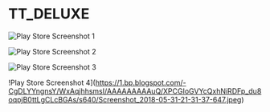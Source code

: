 # TT_DELUXE

![Play Store Screenshot 1](https://2.bp.blogspot.com/-AEPnUnXrBB0/WxAqzo2ds7I/AAAAAAAAAuo/hocYWagICkMnIMCrY-jbYAh-UK1tMztngCLcBGAs/s640/Screenshot_2018-05-31-21-31-53-364.jpeg)

![Play Store Screenshot 2](https://3.bp.blogspot.com/-yUCNafpQdGQ/WxAqsTT5YMI/AAAAAAAAAuU/FWn8SRTjYMEiHTJFSjzod-UFkY_6UWd3QCLcBGAs/s640/Screenshot_2018-05-31-21-31-57-751.jpeg)

![Play Store Screenshot 3](https://2.bp.blogspot.com/-wP7gso7el3A/WxAqtjOG8TI/AAAAAAAAAuc/RkVAg4B9_VMuf3Bf3ciSw1XGBuQhCGEwgCLcBGAs/s640/Screenshot_2018-05-31-21-32-02-600.jpeg)

!Play Store Screenshot 4](https://1.bp.blogspot.com/-CgDLYYngnsY/WxAqjhhsmsI/AAAAAAAAAuQ/XPCGIoGVYcQxhNiRDFp_du8oqpjB0ttLgCLcBGAs/s640/Screenshot_2018-05-31-21-31-37-647.jpeg)

